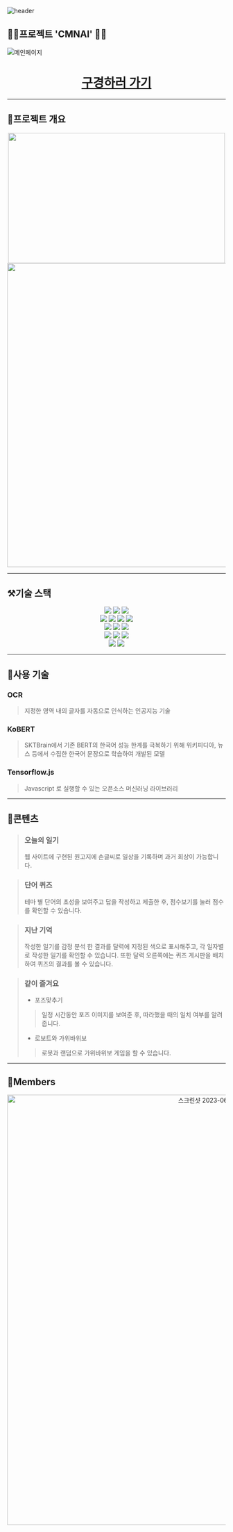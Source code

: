 ![header](https://capsule-render.vercel.app/api?type=waving&color=000000&customColorList=10&height=350&section=header&text=CMNAI&fontSize=90&fontColor=FFBF00&desc=노인을%20위한%20치매%20예방%20프로그램&descSize=25&descAlignY=75)

## 👴🏻프로젝트 'CMNAI' 👵🏻
![메인페이지](https://github.com/mstar23/CMNAI_proj/assets/117613860/94cbfd44-6d45-48bf-a718-6fa6d4f07088)
<div align="center">
 <h1>
 <a href="https://youtu.be/-zNDuX9tTr8">
  구경하러 가기
 </a>
 </h1>
</div>

---
## 🎈프로젝트 개요
<div align="center">
 <img src="https://github.com/mstar23/CMNAI_proj/assets/79824241/7ffef492-b2c2-4e58-96f1-7233a8ff0488" width="500" height="300">
 <img src="https://github.com/mstar23/CMNAI_proj/assets/79824241/ee11e916-bd89-4ae8-bf79-4c4d9b292115" width="700">
</div>

---
## ⚒️기술 스택
<div align="center">
  <img src="https://img.shields.io/badge/pycharm-000000?style=for-the-badge&logo=pycharm&logoColor=white">
  <img src="https://img.shields.io/badge/django-092E20?style=for-the-badge&logo=django&logoColor=white">
  <img src="https://img.shields.io/badge/datagrip-000000?style=for-the-badge&logo=datagrip&logoColor=white">
</div>
<div align="center">
  <img src="https://img.shields.io/badge/Python-3776AB?style=for-the-badge&logo=Python&logoColor=white">
  <img src="https://img.shields.io/badge/javascript-F7DF1E?style=for-the-badge&logo=javascript&logoColor=black">
  <img src="https://img.shields.io/badge/html5-E34F26?style=for-the-badge&logo=html5&logoColor=white">
  <img src="https://img.shields.io/badge/css-1572B6?style=for-the-badge&logo=css3&logoColor=white">
</div>
<div align="center">
  <img src="https://img.shields.io/badge/ubuntu-E95420?style=for-the-badge&logo=ubuntu&logoColor=white">
  <img src="https://img.shields.io/badge/mongodb-47A248?style=for-the-badge&logo=mongodb&logoColor=white">
  <img src="https://img.shields.io/badge/pytorch-EE4C2C?style=for-the-badge&logo=pytorch&logoColor=white">
</div>
<div align="center">
  <img src="https://img.shields.io/badge/ec2-FF9900?style=for-the-badge&logo=amazon&logoColor=white">
  <img src="https://img.shields.io/badge/Gunicorn-499848?style=for-the-badge&logo=gunicorn&logoColor=white">
  <img src="https://img.shields.io/badge/Nginx-009639?style=for-the-badge&logo=Nginx&logoColor=white">
</div>
<div align="center">
  <img src="https://img.shields.io/badge/Notion-000000?style=for-the-badge&logo=notion&logoColor=white">
  <img src="https://img.shields.io/badge/github-181717?style=for-the-badge&logo=github&logoColor=white">
</div>

---

## 🙌사용 기술
### OCR<br>
> 지정한 영역 내의 글자를 자동으로 인식하는 인공지능 기술
### KoBERT<br>
> SKTBrain에서 기존 BERT의 한국어 성능 한계를 극복하기 위해 위키피디아, 뉴스 등에서 수집한 한국어 문장으로 학습하여 개발된 모델
### Tensorflow.js
> Javascript 로 실행할 수 있는 오픈소스 머신러닝 라이브러리
---

## 🎊콘텐츠

> ### 오늘의 일기
> 웹 사이트에 구현된 원고지에 손글씨로 일상을 기록하며 과거 회상이 가능합니다.

> ### 단어 퀴즈
> 테마 별 단어의 초성을 보여주고 답을 작성하고 제출한 후, 점수보기를 눌러 점수를 확인할 수 있습니다.

> ### 지난 기억
>  작성한 일기를 감정 분석 한 결과를 달력에 지정된 색으로 표시해주고, 각 일자별로 작성한 일기를 확인할 수 있습니다.
>  또한 달력 오른쪽에는 퀴즈 게시판을 배치하여 퀴즈의 결과를 볼 수 있습니다.

> ### 같이 즐겨요
> * 포즈맞추기
> > 일정 시간동안 포즈 이미지를 보여준 후, 따라했을 때의 일치 여부를 알려줍니다.
> * 로보트와 가위바위보
> > 로봇과 랜덤으로 가위바위보 게임을 할 수 있습니다.

--- 
## 👥Members
<div align="center">
  <img width="991" alt="스크린샷 2023-06-29 오후 2 38 51" src="https://github.com/mstar23/CMNAI_proj/assets/117613860/0b56eb78-13d3-4de2-a0bb-f0c8c940869a">
</div>





